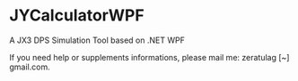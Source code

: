# JYCalculatorWPF
 A JX3 DPS Simulation Tool based on .NET WPF

If you need help or supplements informations, please mail me: zeratulag [~] gmail.com.